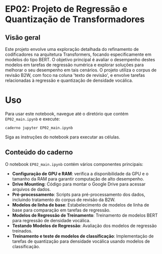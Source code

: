 # EP02: Projeto de Regressão e Quantização de Transformadores

## Visão geral
Este projeto envolve uma exploração detalhada do refinamento de codificadores na arquitetura Transformers, focando especificamente em modelos do tipo BERT. O objetivo principal é avaliar o desempenho destes modelos em tarefas de regressão numérica e explorar soluções para melhorar o seu desempenho em tais cenários. O projeto utiliza o corpus de revisão B2W, com foco na coluna 'texto de revisão', e envolve tarefas relacionadas à regressão e quantização de densidade vocálica.

# Uso
Para usar este notebook, navegue até o diretório que contém `EP02_main.ipynb` e execute:
```
caderno jupyter EP02_main.ipynb
```
Siga as instruções do notebook para executar as células.

## Conteúdo do caderno
O notebook `EP02_main.ipynb` contém vários componentes principais:
- **Configuração de GPU e RAM**: verifica a disponibilidade da GPU e o tamanho da RAM para garantir computação de alto desempenho.
- **Drive Mounting**: Código para montar o Google Drive para acessar arquivos de dados.
- **Pré-processamento**: Scripts para pré-processamento dos dados, incluindo tratamento do corpus de revisão da B2W.
- **Modelos de linha de base**: Estabelecimento de modelos de linha de base para comparação em tarefas de regressão.
- **Modelos de Regressão de Treinamento**: Treinamento de modelos BERT para regressão de densidade vocálica.
- **Testando Modelos de Regressão**: Avaliação dos modelos de regressão treinados.
- **Treinamento e teste de modelos de classificação**: Implementação de tarefas de quantização para densidade vocálica usando modelos de classificação.
